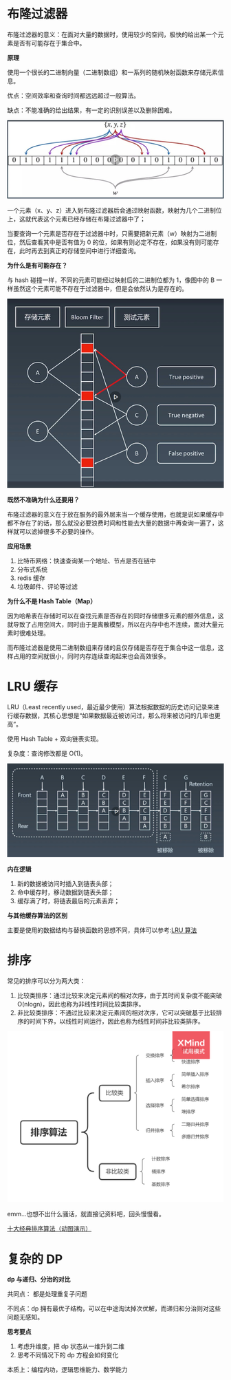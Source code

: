 # 布隆过滤器

布隆过滤器的意义：在面对大量的数据时，使用较少的空间，极快的给出某一个元素是否有可能存在于集合中。

**原理**

使用一个很长的二进制向量（二进制数组）和一系列的随机映射函数来存储元素信息。

优点：空间效率和查询时间都远远超过一般算法。

缺点：不能准确的给出结果，有一定的识别误差以及删除困难。

![布隆过滤器示意图](./bloom%20filter.jpeg)

一个元素（x、y、z）进入到布隆过滤器后会通过映射函数，映射为几个二进制位上，这就代表这个元素已经存储在布隆过滤器中了；

当要查询一个元素是否存在于过滤器中时，只需要把新元素（w）映射为二进制位，然后查看其中是否有值为 0 的位，如果有则必定不存在，如果没有则可能存在，此时再去到真正的存储空间中进行详细查询。

**为什么是有可能存在？**

与 hash 碰撞一样，不同的元素可能经过映射后的二进制位都为 1，像图中的 B 一样虽然这个元素可能不存在于过滤器中，但是会依然认为是存在的。

![为什么结果是可能存在](./碰撞.jpeg)

**既然不准确为什么还要用？**

布隆过滤器的意义在于放在服务的最外层来当一个缓存使用，也就是说如果缓存中都不存在了的话，那么就没必要浪费时间和性能去大量的数据中再查询一遍了，这样就可以滤掉很多不必要的操作。

**应用场景**

1. 比特币网络：快速查询某一个地址、节点是否在链中
2. 分布式系统
3. redis 缓存
4. 垃圾邮件、评论等过滤

**为什么不是 Hash Table（Map）**

因为哈希表在存储时可以在查找元素是否存在的同时存储很多元素的额外信息，这就导致了占用空间大，同时由于是离散模型，所以在内存中也不连续，面对大量元素时很难处理。

而布隆过滤器是使用二进制数组来存储的且仅存储是否存在于集合中这一信息，这样占用的空间就很小，同时内存连续查询起来也会高效很多。

# LRU 缓存

LRU（Least recently used，最近最少使用）算法根据数据的历史访问记录来进行缓存数据，其核心思想是“如果数据最近被访问过，那么将来被访问的几率也更高”。

使用 Hash Table + 双向链表实现。

复杂度：查询修改都是 O(1)。

![实现的逻辑](./LRU.jpeg)

**内在逻辑**

1. 新的数据被访问时插入到链表头部；
2. 命中缓存时，移动数据到链表头部；
3. 缓存满了时，将链表最后的元素丢弃；

**与其他缓存算法的区别**

主要是使用的数据结构与替换函数的思想不同，具体可以参考:[LRU 算法](https://www.jianshu.com/p/d533d8a66795)

# 排序

常见的排序可以分为两大类：

1. 比较类排序：通过比较来决定元素间的相对次序，由于其时间复杂度不能突破 O(nlogn)，因此也称为非线性时间比较类排序。
2. 非比较类排序：不通过比较来决定元素间的相对次序，它可以突破基于比较排序的时间下界，以线性时间运行，因此也称为线性时间非比较类排序。

![](./sort-kind.png)

emm...也想不出什么骚话，就直接记资料吧，回头慢慢看。

[十大经典排序算法（动图演示）](https://www.cnblogs.com/onepixel/p/7674659.html)

# 复杂的 DP

**dp 与递归、分治的对比**

共同点： 都是处理重复子问题

不同点：dp 拥有最优子结构，可以在中途淘汰掉次优解，而递归和分治则对这些问题无感知。

**思考要点**

1. 考虑升维度，把 dp 状态从一维升到二维
2. 思考不同情况下的 dp 方程会如何变化

本质上：编程内功，逻辑思维能力、数学能力
